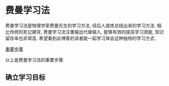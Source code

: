 # 费曼学习法

费曼学习法是物理学家费曼先生的学习方法, 经后人提炼总结出来的学习方法. 
相比传统的死记硬背, 费曼学习法注重输出代替输入, 能够有效的提高学习效能, 知识留存率也非常高.
希望看到此博客的读者能一起学习体会这种独特的学习方式.

[重要步骤](_asserts/feynmant-technique.drawio ':include :type=code')

以上是费曼学习法的重要步骤.

## 确立学习目标
